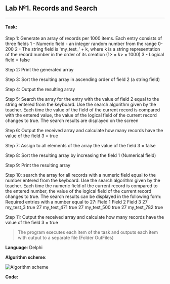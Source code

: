 Lab №1. Records and Search
--------------------
***
#### Task:

Step 1: Generate an array of records per 1000 items. Each entry consists of three fields
1 - Numeric field - an integer random number from the range 0-200
2 - The string field is 'my_test_' + k, where k is a string representation of the record number in the order of its creation (1> = k> = 1000)
3 - Logical field = false

Step 2: Print the generated array

Step 3: Sort the resulting array in ascending order of field 2 (a string field)

Step 4: Output the resulting array

Step 5: Search the array for the entry with the value of field 2 equal to the string entered from the keyboard. Use the search algorithm given by the teacher. Each time the value of the field of the current record is compared with the entered value, the value of the logical field of the current record changes to true. The search results are displayed on the screen

Step 6: Output the received array and calculate how many records have the value of the field 3 = true

Step 7: Assign to all elements of the array the value of the field 3 = false

Step 8: Sort the resulting array by increasing the field 1 (Numerical field)

Step 9: Print the resulting array

Step 10: search the array for all records with a numeric field equal to the number entered from the keyboard. Use the search algorithm given by the teacher. Each time the numeric field of the current record is compared to the entered number, the value of the logical field of the current record changes to true. The search results can be displayed in the following form:
Required entries with a number equal to 27:
Field 1 Field 2 Field 3
27 my_test_3 true
27 my_test_471 true
27 my_test_500 true
27 my_test_782 true

Step 11: Output the received array and calculate how many records have the value of the field 3 = true

> The program executes each item of the task and outputs each item with output to a separate file (Folder OutFiles)

**Language**: Delphi

**Algorithm scheme**: 

![Algorithm scheme]()

**Code:**
``` pascal


```

